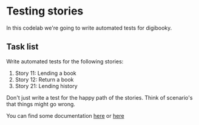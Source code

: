 # Testing stories

In this codelab we're going to write automated tests for digibooky.

## Task list

Write automated tests for the following stories:
1. Story 11: Lending a book
2. Story 12: Return a book
3. Story 21: Lending history

Don't just write a test for the happy path of the stories.
Think of scenario's that things might go wrong.

You can find some documentation [here](https://github.com/switchfully/track-shared/tree/master/60-projects/10-digibooky) or [here](https://archive.switchfully.com/track/test/digibooky/stories)
